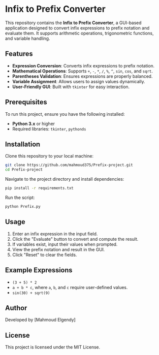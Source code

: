 # Infix to Prefix Converter

This repository contains the **Infix to Prefix Converter**, a GUI-based application designed to convert infix expressions to prefix notation and evaluate them. It supports arithmetic operations, trigonometric functions, and variable handling.

## Features

- **Expression Conversion**: Converts infix expressions to prefix notation.
- **Mathematical Operations**: Supports `+`, `-`, `*`, `/`, `%`, `^`, `sin`, `cos`, and `sqrt`.
- **Parentheses Validation**: Ensures expressions are properly balanced.
- **Variable Assignment**: Allows users to assign values dynamically.
- **User-Friendly GUI**: Built with `tkinter` for easy interaction.

## Prerequisites

To run this project, ensure you have the following installed:

- **Python 3.x** or higher
- Required libraries: `tkinter`, `pythonds`

## Installation

Clone this repository to your local machine:

```bash
git clone https://github.com/mahmoud375/Prefix-project.git
cd Prefix-project
```

Navigate to the project directory and install dependencies:

```bash
pip install -r requirements.txt
```

Run the script:

```bash
python Prefix.py
```

## Usage

1. Enter an infix expression in the input field.
2. Click the "Evaluate" button to convert and compute the result.
3. If variables exist, input their values when prompted.
4. View the prefix notation and result in the GUI.
5. Click "Reset" to clear the fields.

## Example Expressions

- `(3 + 5) * 2`
- `a + b * c`, where `a`, `b`, and `c` require user-defined values.
- `sin(30) + sqrt(9)`

## Author

Developed by [Mahmoud Elgendy]

## License

This project is licensed under the MIT License.

